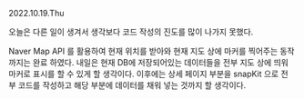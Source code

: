 2022.10.19.Thu

오늘은 다른 일이 생겨서 생각보다 코드 작성의 진도를 많이 나가지 못했다.

Naver Map API 를 활용하여 현재 위치를 받아와 현재 지도 상에 마커를 찍어주는 동작까지는 완료 하였다.
내일은 현재 DB에 저장되어있는 데이터들을 전부 지도 상에 띄워 마커로 표시를 할 수 있게 할 생각이다.
이후에는 상세 페이지 부분을 snapKit 으로 전부 코드를 작성하고 해당 부분에 데이터를 채워 넣는 것까지 할 생각이다.